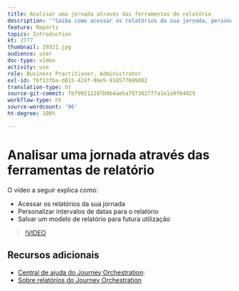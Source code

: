 ```yaml
---
title: Analisar uma jornada através das ferramentas de relatório
description: '"Saiba como acessar os relatórios da sua jornada, personalizar intervalos de datas para seu relatório e salvar um modelo de relatório para futura utilização."'
feature: Reports
topics: Introduction
kt: 2777
thumbnail: 29321.jpg
audience: user
doc-type: video
activity: use
role: Business Practitioner, Administrator
exl-id: f6f13fba-d815-424f-86e5-918577609882
translation-type: ht
source-git-commit: fbf90212287b8b4aeba7973827f7a1e1a9f04829
workflow-type: ht
source-wordcount: '96'
ht-degree: 100%

---
```


# Analisar uma jornada através das ferramentas de relatório

O vídeo a seguir explica como:

* Acessar os relatórios da sua jornada
* Personalizar intervalos de datas para o relatório
* Salvar um modelo de relatório para futura utilização

>[!VIDEO](https://video.tv.adobe.com/v/29321?quality=12)

## Recursos adicionais

* [Central de ajuda do Journey Orchestration](https://docs.adobe.com/content/help/pt-BR/journeys/using/journey-orchestration-home.html):
* [Sobre relatórios do Journey Orchestration](https://docs.adobe.com/content/help/pt-BR/journeys/using/journey-reports/about-journey-reports.html)
